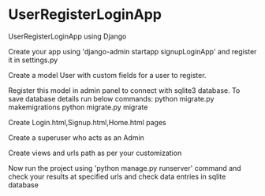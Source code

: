 # UserRegisterLoginApp
UserRegisterLoginApp using Django

Create your app using 'django-admin startapp signupLoginApp' and register it in settings.py

Create a model User with custom fields for a user to register.

Register this model in admin panel to connect with sqlite3 database.
To save database details run below commands:
python migrate.py makemigrations
python migrate.py migrate

Create Login.html,Signup.html,Home.html pages

Create a superuser who acts as an Admin

Create views and urls path as per your customization

Now run the project using 'python manage.py runserver' command and check your results at specified urls and check data entries in sqlite database



